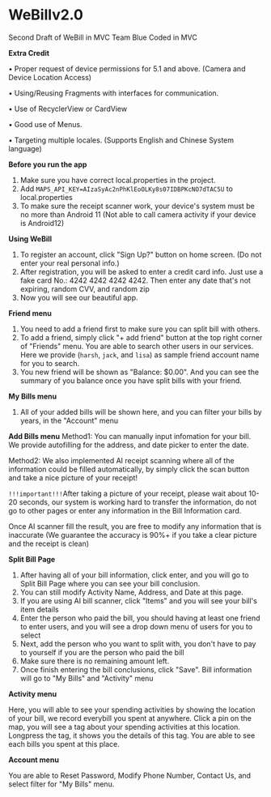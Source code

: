 # WeBillv2.0
Second Draft of WeBill in MVC
Team Blue
Coded in MVC

**Extra Credit**

• Proper request of device permissions for 5.1 and above. (Camera and Device Location Access)

• Using/Reusing Fragments with interfaces for communication.

• Use of RecyclerView or CardView

• Good use of Menus.

• Targeting multiple locales. (Supports English and Chinese System language)

**Before you run the app**
1. Make sure you have correct local.properties in the project. 
2. Add ```MAPS_API_KEY=AIzaSyAc2nPhKlEoOLKy8s07IDBPKcNO7dTAC5U``` to local.properties
3. To make sure the receipt scanner work, your device's system must be no more than Android 11 (Not able to call camera activity if your device is Android12)

**Using WeBill**
1. To register an account, click "Sign Up?" button on home screen. (Do not enter your real personal info.)
2. After registration, you will be asked to enter a credit card info. Just use a fake card No.: 4242 4242 4242 4242. Then enter any date that's not expiring, random CVV, and random zip
3. Now you will see our beautiful app.

**Friend menu**
1. You need to add a friend first to make sure you can split bill with others.
2. To add a friend, simply click "+ add friend" button at the top right corner of "Friends" menu. You are able to search other users in our services. Here we provide (```harsh```, ```jack```, and ```lisa```) as sample friend account name for you to search.
3. You new friend will be shown as "Balance: $0.00". And you can see the summary of you balance once you have split bills with your friend.

**My Bills menu**
1. All of your added bills will be shown here, and you can filter your bills by years, in the "Account" menu

**Add Bills menu**
Method1: You can manually input infomation for your bill. We provide autofilling for the address, and date picker to enter the date.

Method2: We also implemented AI receipt scanning where all of the information could be filled automatically, by simply click the scan button and take a nice picture of your receipt!

```!!!important!!!```After taking a picture of your receipt, please wait about 10-20 seconds, our system is working hard to transfer the information, do not go to other pages or enter any information in the Bill Information card.

Once AI scanner fill the result, you are free to modify any information that is inaccurate (We guarantee the accuracy is 90%+ if you take a clear picture and the receipt is clean)

**Split Bill Page**
1. After having all of your bill information, click enter, and you will go to Split Bill Page where you can see your bill conclusion.
2. You can still modify Activity Name, Address, and Date at this page.
3. If you are using AI bill scanner, click "Items" and you will see your bill's item details
4. Enter the person who paid the bill, you should having at least one friend to enter users, and you will see a drop down menu of users for you to select
5. Next, add the person who you want to split with, you don't have to pay to yourself if you are the person who paid the bill
6. Make sure there is no remaining amount left.
7. Once finish entering the bill conclusions, click "Save". Bill information will go to "My Bills" and "Activity" menu

**Activity menu**

Here, you will able to see your spending activities by showing the location of your bill, we record everybill you spent at anywhere. Click a pin on the map, you will see a tag about your spending activities at this location. Longpress the tag, it shows you the details of this tag. You are able to see each bills you spent at this place.

**Account menu**

You are able to Reset Password, Modify Phone Number, Contact Us, and select filter for "My Bills" menu.

